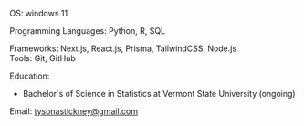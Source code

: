 OS: windows 11  

Programming Languages: Python, R, SQL 

Frameworks: Next.js, React.js, Prisma, TailwindCSS, Node.js  
Tools: Git, GitHub

Education:
- Bachelor's of Science in Statistics at Vermont State University (ongoing)

Email: tysonastickney@gmail.com
